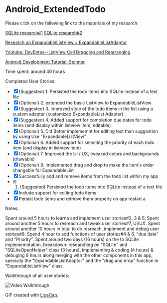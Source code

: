 # Android_ExtendedTodo

Please click on the fellowing link to the materials of my research:

[SQLite research#1](http://www.tutorialspoint.com/sqlite/sqlite_delete_query.htm)
[SQLite research#2](http://hmkcode.com/android-simple-sqlite-database-tutorial/)

[Research on ExpandableListView + ExpandableListAdaptor](http://examples.javacodegeeks.com/android/core/ui/expandablelistview/android-expandablelistview-example/)

[Youtube: DevBytes--ListView Cell Dragging and Rearranging](https://www.youtube.com/watch?v=_BZIvjMgH-Q)

[Android Development Tutorial: Spinner](http://developer.android.com/guide/topics/ui/controls/spinner.html)

Time spent: around 40 hours

Completed User Stories:

* [x] (Suggested) 1. Persisted the todo items into SQLite instead of a text file
* [x] (Optional)  2. extended the basic ListView to ExpandableListView
* [x] (Suggested) 3. Improved style of the todo items in the list using a custom adapter (customized ExpandableList Adapter)
* [x] (Suggested) 4. Added support for completion due dates for todo items (and display within listview item, editable)
* [x] (Optional)  5. Did Better implememnt for editing text than suggestion by using Use "ExpandableListView"
* [x] (Optional)  6. Added support for selecting the priority of each todo item (and display in listview item)
* [x] (Optional)  7. Improved the UI / UX, tweaked colors and backgrounds (drawable)
* [x] (Optional)  8. Implemented drag and drop to make the item's order changable for ExpandableList
* [x] Successfully add and remove items from the todo list within my app
* [x] 1. (Suggested) Persisted the todo items into SQLite instead of a text file
* [x] Include support for editing todo items
* [x] Persist todo items and retrieve them properly on app restart a
 
Notes:

Spent around 5 hours to learna and implement user stories#2, 3 & 5. Spent around another 5 hours to resreach and tweak user stories#7, UI/UX. Spent around another 10 hours in total to do resreach, implement and debug user stories#8. Spend 4 hour to add functions of user stories#4 & 6, "due date" and "Priority". Spent around two days (16 hours) on the to SQLite implememntation, breakdown: researching on "SQLite" and "SQLiteOpenHelper" class (3 hours), implementing & coding (4 hours) & debuging 9 hours along merging with the other components in this app, specially the "ExpandableListAdaptor" and the "drag and drop" function in "ExpandableListView" class.

Walkthrough of all user stories:

![Video Walkthrough](https://cloud.githubusercontent.com/assets/10843448/6545468/2935448e-c546-11e4-897b-67adc1d29136.gif)

GIF created with [LiceCap](http://www.cockos.com/licecap/).
